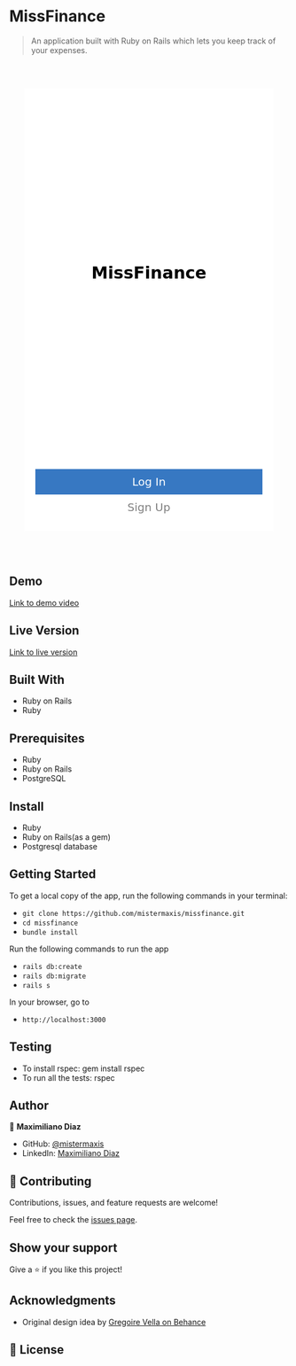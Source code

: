 # MissFinance

> An application built with Ruby on Rails which lets you keep track of your expenses.

<div style="display: flex; justify-content: center; padding: 2rem 0;">

  ![](./app/assets/images/screenshots/splashscreen.png)

</div>

## Demo

[Link to demo video](https://www.loom.com/share/e90a79cd310140eebf874f97e8300f76)

## Live Version

[Link to live version](https://missfinance.herokuapp.com)

## Built With

- Ruby on Rails
- Ruby

## Prerequisites

- Ruby
- Ruby on Rails
- PostgreSQL

## Install

- Ruby
- Ruby on Rails(as a gem)
- Postgresql database

## Getting Started

To get a local copy of the app, run the following commands in your terminal:
- `git clone https://github.com/mistermaxis/missfinance.git`
- `cd missfinance`
- `bundle install`

Run the following commands to run the app

- `rails db:create`
- `rails db:migrate`
- `rails s`

In your browser, go to

- `http://localhost:3000`

## Testing
- To install rspec: gem install rspec
- To run all the tests: rspec


## Author

👤 **Maximiliano Diaz**

- GitHub: [@mistermaxis](https://github.com/mistermaxis)
- LinkedIn: [Maximiliano Diaz](https://www.linkedin.com/in/mistermaxis/)

## 🤝 Contributing

Contributions, issues, and feature requests are welcome!

Feel free to check the [issues page](../../issues/).

## Show your support

Give a ⭐️ if you like this project!

## Acknowledgments
- Original design idea by
[Gregoire Vella on Behance](https://www.behance.net/gregoirevella)

## 📝 License
